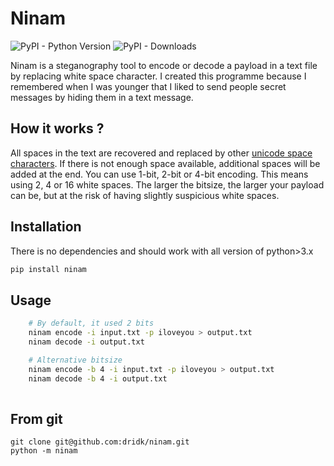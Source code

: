 # Ninam

![PyPI - Python Version](https://img.shields.io/pypi/pyversions/ninam)
![PyPI - Downloads](https://img.shields.io/pypi/dm/ninam)


Ninam is a steganography tool to encode or decode a payload in a text file by replacing white space character.
I created this programme because I remembered when I was younger that I liked to send people secret messages by hiding them in a text message.

## How it works ? 

All spaces in the text are recovered and replaced by other [unicode space characters](https://en.wikipedia.org/wiki/Whitespace_character). If there is not enough space available, additional spaces will be added at the end. 
You can use 1-bit, 2-bit or 4-bit encoding. This means using 2, 4 or 16 white spaces. The larger the bitsize, the larger your payload can be, but at the risk of having slightly suspicious white spaces.


## Installation 

There is no dependencies and should work with all version of python>3.x

```bash
pip install ninam
```

## Usage 

``` bash  
    # By default, it used 2 bits
    ninam encode -i input.txt -p iloveyou > output.txt
    ninam decode -i output.txt 

    # Alternative bitsize
    ninam encode -b 4 -i input.txt -p iloveyou > output.txt
    ninam decode -b 4 -i output.txt  
    
```

## From git 

```
git clone git@github.com:dridk/ninam.git
python -m ninam 
```


